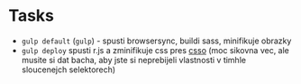 Tasks
=====

-	`gulp default` (`gulp`) - spusti browsersync, buildi sass, minifikuje obrazky
-	`gulp deploy` spusti r.js a zminifikuje css pres [csso](http://bem.info/tools/optimizers/csso/) (moc sikovna vec, ale musite si dat bacha, aby jste si neprebijeli vlastnosti v timhle sloucenejch selektorech)
